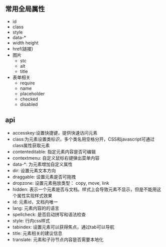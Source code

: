 ## 常用全局属性
* id
* class
* style
* data-*
* width height
* href(链接)
* 图片
  - stc
  - alt
  - title
* 表单相关
  - require
  - name
  - placeholder
  - checked
  - disabled

## api
- accesskey:设置快捷键，提供快速访问元素
- class:为元素设置类标识，多个类名用空格分开，CSS和javascript可通过class属性获取元素
- contenteditable: 指定元素内容是否可编辑
- contextmenu: 自定义鼠标右键弹出菜单内容
- data-*: 为元素增加自定义属性
- dir: 设置元素文本方向
- draggable: 设置元素是否可拖拽
- dropzone: 设置元素拖放类型： copy, move, link
- hidden: 表示一个元素是否与文档。样式上会导致元素不显示，但是不能用这个属性实现样式效果
- id: 元素id，文档内唯一
- lang: 元素内容的的语言
- spellcheck: 是否启动拼写和语法检查
- style: 行内css样式
- tabindex: 设置元素可以获得焦点，通过tab可以导航
- title: 元素相关的建议信息
- translate: 元素和子孙节点内容是否需要本地化